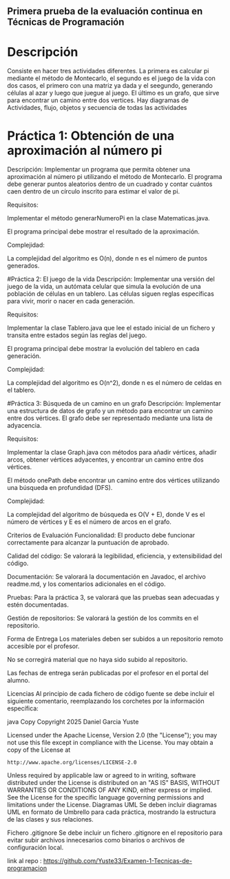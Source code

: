## Primera prueba de la evaluación continua en Técnicas de Programación

# Descripción
Consiste en hacer tres actividades diferentes. La primera es calcular pi mediante el método de Montecarlo, el segundo es el juego de la vida con dos casos, el primero con una matriz ya dada y el seegundo, 
generando células al azar y luego que juegue al juego. El último es un grafo, que sirve para encontrar un camino entre dos vertices.
Hay diagramas de Actividades, flujo, objetos y secuencia de todas las actividades

# Práctica 1: Obtención de una aproximación al número pi
Descripción:
Implementar un programa que permita obtener una aproximación al número pi utilizando el método de Montecarlo. El programa debe generar puntos aleatorios dentro de un cuadrado y contar cuántos caen dentro de un círculo inscrito para estimar el valor de pi.

Requisitos:

Implementar el método generarNumeroPi en la clase Matematicas.java.

El programa principal debe mostrar el resultado de la aproximación.

Complejidad:

La complejidad del algoritmo es O(n), donde n es el número de puntos generados.

#Práctica 2: El juego de la vida
Descripción:
Implementar una versión del juego de la vida, un autómata celular que simula la evolución de una población de células en un tablero. Las células siguen reglas específicas para vivir, morir o nacer en cada generación.

Requisitos:

Implementar la clase Tablero.java que lee el estado inicial de un fichero y transita entre estados según las reglas del juego.

El programa principal debe mostrar la evolución del tablero en cada generación.

Complejidad:

La complejidad del algoritmo es O(n^2), donde n es el número de celdas en el tablero.

#Práctica 3: Búsqueda de un camino en un grafo
Descripción:
Implementar una estructura de datos de grafo y un método para encontrar un camino entre dos vértices. El grafo debe ser representado mediante una lista de adyacencia.

Requisitos:

Implementar la clase Graph.java con métodos para añadir vértices, añadir arcos, obtener vértices adyacentes, y encontrar un camino entre dos vértices.

El método onePath debe encontrar un camino entre dos vértices utilizando una búsqueda en profundidad (DFS).

Complejidad:

La complejidad del algoritmo de búsqueda es O(V + E), donde V es el número de vértices y E es el número de arcos en el grafo.

Criterios de Evaluación
Funcionalidad: El producto debe funcionar correctamente para alcanzar la puntuación de aprobado.

Calidad del código: Se valorará la legibilidad, eficiencia, y extensibilidad del código.

Documentación: Se valorará la documentación en Javadoc, el archivo readme.md, y los comentarios adicionales en el código.

Pruebas: Para la práctica 3, se valorará que las pruebas sean adecuadas y estén documentadas.

Gestión de repositorios: Se valorará la gestión de los commits en el repositorio.

Forma de Entrega
Los materiales deben ser subidos a un repositorio remoto accesible por el profesor.

No se corregirá material que no haya sido subido al repositorio.

Las fechas de entrega serán publicadas por el profesor en el portal del alumno.

Licencias
Al principio de cada fichero de código fuente se debe incluir el siguiente comentario, reemplazando los corchetes por la información específica:

java
Copy
Copyright 2025 Daniel Garcia Yuste

Licensed under the Apache License, Version 2.0 (the "License");
you may not use this file except in compliance with the License.
You may obtain a copy of the License at

    http://www.apache.org/licenses/LICENSE-2.0

Unless required by applicable law or agreed to in writing, software
distributed under the License is distributed on an "AS IS" BASIS,
WITHOUT WARRANTIES OR CONDITIONS OF ANY KIND, either express or implied.
See the License for the specific language governing permissions and
limitations under the License.
Diagramas UML
Se deben incluir diagramas UML en formato de Umbrello para cada práctica, mostrando la estructura de las clases y sus relaciones.

Fichero .gitignore
Se debe incluir un fichero .gitignore en el repositorio para evitar subir archivos innecesarios como binarios o archivos de configuración local.


link al repo : https://github.com/Yuste33/Examen-1-Tecnicas-de-programacion
